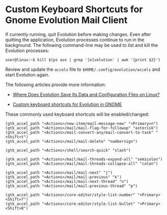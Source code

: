 # Custom Keyboard Shortcuts for Gnome Evolution Mail Client

If currently running, quit Evolution before making changes. Even after quitting the application, Evolution processes continue to run in the background. The following command-line may be used to list and kill the Evolution processes:

`user@linux:~$ kill $(ps aux | grep '[e]volution' | awk '{print $2}')`

Review and update the `accels` file to `$HOME/.config/evolution/accels` and start Evolution again.

The following articles provide more information:

- [Where Does Evolution Save Its Data and Configuration Files on Linux?](https://www.systutorials.com/240792/evolution-save-data-configure-files-linux/)

- [Custom keyboard shortcuts for Evolution in GNOME](https://major.io/2015/11/27/custom-keyboard-shortcuts-for-evolution-in-gnome/)

These commonly used keyboard shortcuts will be enabled/changed:

```
(gtk_accel_path "<Actions>/new-item/mail-message-new" "<Primary>n")
(gtk_accel_path "<Actions>/mail/mail-flag-for-followup" "asterisk")
(gtk_accel_path "<Actions>/mail-convert-any/mail-convert-to-task" "<Shift>t")
(gtk_accel_path "<Actions>/mail/mail-delete" "numbersign")

(gtk_accel_path "<Actions>/shell/search-quick" "slash")

(gtk_accel_path "<Actions>/mail/mail-threads-expand-all" "semicolon")
(gtk_accel_path "<Actions>/mail/mail-threads-collapse-all" "colon")

(gtk_accel_path "<Actions>/mail/mail-next" "j")
(gtk_accel_path "<Actions>/mail/mail-previous" "k")
(gtk_accel_path "<Actions>/mail/mail-next-thread" "n")
(gtk_accel_path "<Actions>/mail/mail-previous-thread" "p")

(gtk_accel_path "<Actions>/core-editor/style-list-number" "<Primary><Shift>7")
(gtk_accel_path "<Actions>/core-editor/style-list-bullet" "<Primary><Shift>8")
```
